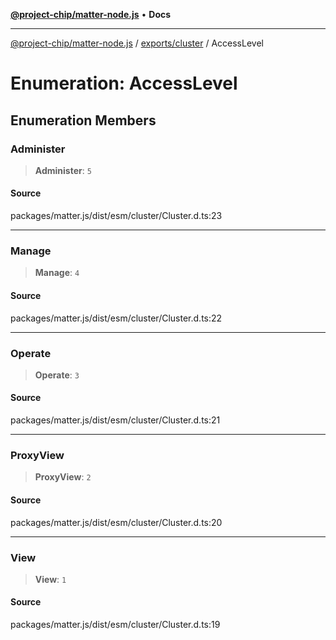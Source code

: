 [**@project-chip/matter-node.js**](../../../README.md) • **Docs**

***

[@project-chip/matter-node.js](../../../modules.md) / [exports/cluster](../README.md) / AccessLevel

# Enumeration: AccessLevel

## Enumeration Members

### Administer

> **Administer**: `5`

#### Source

packages/matter.js/dist/esm/cluster/Cluster.d.ts:23

***

### Manage

> **Manage**: `4`

#### Source

packages/matter.js/dist/esm/cluster/Cluster.d.ts:22

***

### Operate

> **Operate**: `3`

#### Source

packages/matter.js/dist/esm/cluster/Cluster.d.ts:21

***

### ProxyView

> **ProxyView**: `2`

#### Source

packages/matter.js/dist/esm/cluster/Cluster.d.ts:20

***

### View

> **View**: `1`

#### Source

packages/matter.js/dist/esm/cluster/Cluster.d.ts:19

